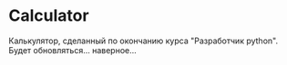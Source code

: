 # Calculator
Калькулятор, сделанный по окончанию курса "Разработчик python". Будет обновляться... наверное...
